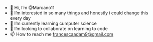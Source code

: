 - 👋 Hi, I’m @Marcano11
- 👀 I’m interested in so many things and honestly i could change this every day 
- 🌱 I’m currently learning cumputer science 
- 💞️ I’m looking to collaborate on learning to code
- 📫 How to reach me francescaadam9@gmail.com

<!---
Marcano11/Marcano11 is a ✨ special ✨ repository because its `README.md` (this file) appears on your GitHub profile.
You can click the Preview link to take a look at your changes.
--->
